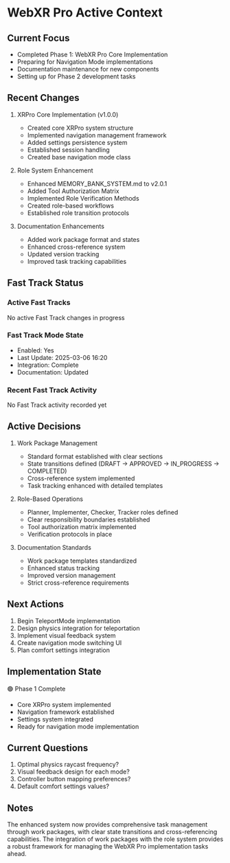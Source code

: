 # WebXR Pro Active Context

## Current Focus
- Completed Phase 1: WebXR Pro Core Implementation
- Preparing for Navigation Mode implementations
- Documentation maintenance for new components
- Setting up for Phase 2 development tasks

## Recent Changes
1. XRPro Core Implementation (v1.0.0)
   - Created core XRPro system structure
   - Implemented navigation management framework
   - Added settings persistence system
   - Established session handling
   - Created base navigation mode class

2. Role System Enhancement
   - Enhanced MEMORY_BANK_SYSTEM.md to v2.0.1
   - Added Tool Authorization Matrix
   - Implemented Role Verification Methods
   - Created role-based workflows
   - Established role transition protocols

3. Documentation Enhancements
   - Added work package format and states
   - Enhanced cross-reference system
   - Updated version tracking
   - Improved task tracking capabilities

## Fast Track Status
### Active Fast Tracks
No active Fast Track changes in progress

### Fast Track Mode State
- Enabled: Yes
- Last Update: 2025-03-06 16:20
- Integration: Complete
- Documentation: Updated

### Recent Fast Track Activity
No Fast Track activity recorded yet

## Active Decisions
1. Work Package Management
   - Standard format established with clear sections
   - State transitions defined (DRAFT → APPROVED → IN_PROGRESS → COMPLETED)
   - Cross-reference system implemented
   - Task tracking enhanced with detailed templates

2. Role-Based Operations
   - Planner, Implementer, Checker, Tracker roles defined
   - Clear responsibility boundaries established
   - Tool authorization matrix implemented
   - Verification protocols in place

3. Documentation Standards
   - Work package templates standardized
   - Enhanced status tracking
   - Improved version management
   - Strict cross-reference requirements

## Next Actions
1. Begin TeleportMode implementation
2. Design physics integration for teleportation
3. Implement visual feedback system
4. Create navigation mode switching UI
5. Plan comfort settings integration

## Implementation State
🟢 Phase 1 Complete
- Core XRPro system implemented
- Navigation framework established
- Settings system integrated
- Ready for navigation mode implementation

## Current Questions
1. Optimal physics raycast frequency?
2. Visual feedback design for each mode?
3. Controller button mapping preferences?
4. Default comfort settings values?

## Notes
The enhanced system now provides comprehensive task management through work packages, with clear state transitions and cross-referencing capabilities. The integration of work packages with the role system provides a robust framework for managing the WebXR Pro implementation tasks ahead.
